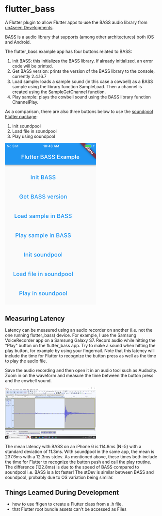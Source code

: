 # flutter_bass

A Flutter plugin to allow Flutter apps to use the BASS audio library
from [un4seen Developments](https://un4seen.com).

BASS is a audio library that supports (among other architectures) both iOS and Android.

The flutter_bass example app has four buttons related to BASS:
1. Init BASS: this initializes the BASS library.  If already initialized, an error code will be printed.
2. Get BASS version: prints the version of the BASS library to the console, currently 2.4.16.7
3. Load sample: loads a sample sound (in this case a cowbell) as a BASS sample using the library
function SampleLoad.  Then a channel is created using the SampleGetChannel function.
4. Play sample: plays the cowbell sound using the BASS library function ChannelPlay.

As a comparison, there are also three buttons below to use the [soundpool Flutter package](https://pub.dev/packages/soundpool):
1. Init soundpool
2. Load file in soundpool
3. Play using soundpool

<img
  src="/LatencyTesting/IMG_0034.PNG"
  alt="Example app screenshot"
  title="Example app screenshot"
  style="display: inline-block; margin: 0 auto; max-width: 300px">

## Measuring Latency

Latency can be measured using an audio recorder on another (i.e. not the one running flutter_bass) device.  For example, I use the Samsung VoiceRecorder app on a Samsung Galaxy S7.  Record audio while hitting the "Play" button on the flutter_bass app.
Try to make a sound when hitting the play button, for example by using your fingernail.  Note that this latency will include the time for Flutter to recognize the button press as well as the time to play the audio file.

Save the audio recording and then open it in an audio tool such as Audacity.  Zoom in on the waveform and
measure the time between the button press and the cowbell sound.

<img
  src="/LatencyTesting/LatencyMeasurementUsingAudacity.png"
  alt="Latency measurement using Audacity"
  title="Latency measurement using Audacity"
  style="display: inline-block; margin: 0 auto; max-width: 300px">

The mean latency with BASS on an iPhone 6 is 114.8ms (N=5) with a standard deviation of 11.3ms.  With soundpool in the same app, the mean is 237.6ms with a 12.3ms stdev. As mentioned above, these times both include the time for Flutter to recognize the button push and call the play routine.  The difference (122.8ms) is due to the speed of BASS compared to soundpool i.e. BASS is a lot faster!  The stDev is similar between BASS and soundpool, probably due to OS variation being similar.


## Things Learned During Development
- how to use ffigen to create a Flutter class from a .h file.
- that Flutter root bundle assets can't be accessed as Files
